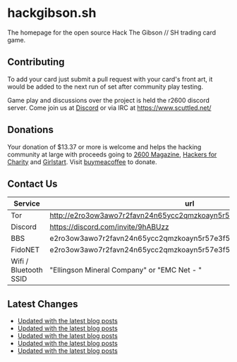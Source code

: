 # hackgibson.sh
The homepage for the open source Hack The Gibson // SH trading card game.


## Contributing

To add your card just submit a pull request with your card's front art, it would be added to the next run of set after community play testing.

Game play and discussions over the project is held the r2600 discord server. Come join us at [Discord](https://discord.com/invite/9hABUzz) or via IRC at https://www.scuttled.net/


## Donations

Your donation of $13.37 or more is welcome and helps the hacking community at large with proceeds going to [2600 Magazine](https://2600.com/), [Hackers for Charity](https://hackersforcharity.org) and [Girlstart](https://girlstart.org).  Visit [buymeacoffee](https://www.buymeacoffee.com/hackgibson.sh) to donate.


## Contact Us

Service | url
-|-
Tor | http://e2ro3ow3awo7r2favn24n65ycc2qmzkoayn5r57e3f56nvjwdcgg32ad.onion
Discord | https://discord.com/invite/9hABUzz
BBS | e2ro3ow3awo7r2favn24n65ycc2qmzkoayn5r57e3f56nvjwdcgg32ad.onion:23
FidoNET | e2ro3ow3awo7r2favn24n65ycc2qmzkoayn5r57e3f56nvjwdcgg32ad.onion:24554
Wifi / Bluetooth SSID | "Ellingson Mineral Company" or "EMC Net - <fidonet address>"

## Latest Changes
<!-- BLOG-POST-LIST:START -->
- [Updated with the latest blog posts](https://github.com/DFW2600/hackgibson.sh/commit/64c8fe9c2b76c44fdedaef1477e9515cc38ffc79)
- [Updated with the latest blog posts](https://github.com/DFW2600/hackgibson.sh/commit/b3d286ecbbbc59c7491eb35f2a673cf44fe75d20)
- [Updated with the latest blog posts](https://github.com/DFW2600/hackgibson.sh/commit/614111602a1c79f4b2a2a3abe9324990dec9792d)
- [Updated with the latest blog posts](https://github.com/DFW2600/hackgibson.sh/commit/45bcd07e47cb373440478552c49cb2526f73316a)
- [Updated with the latest blog posts](https://github.com/DFW2600/hackgibson.sh/commit/d049c790c54cc7097adaa4ea6e4d51030f315427)
<!-- BLOG-POST-LIST:END -->
